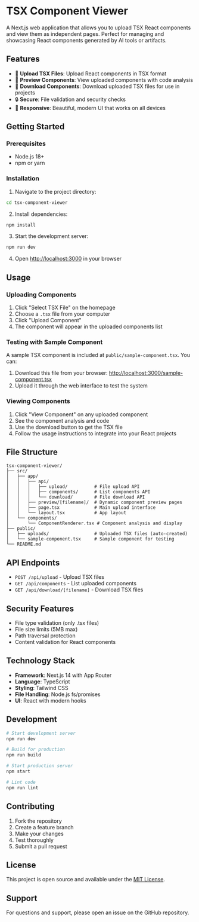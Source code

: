 # TSX Component Viewer

A Next.js web application that allows you to upload TSX React components and view them as independent pages. Perfect for managing and showcasing React components generated by AI tools or artifacts.

## Features

- 📁 **Upload TSX Files**: Upload React components in TSX format
- 👀 **Preview Components**: View uploaded components with code analysis
- 💾 **Download Components**: Download uploaded TSX files for use in projects
- 🔒 **Secure**: File validation and security checks
- 📱 **Responsive**: Beautiful, modern UI that works on all devices

## Getting Started

### Prerequisites

- Node.js 18+ 
- npm or yarn

### Installation

1. Navigate to the project directory:
```bash
cd tsx-component-viewer
```

2. Install dependencies:
```bash
npm install
```

3. Start the development server:
```bash
npm run dev
```

4. Open [http://localhost:3000](http://localhost:3000) in your browser

## Usage

### Uploading Components

1. Click "Select TSX File" on the homepage
2. Choose a `.tsx` file from your computer
3. Click "Upload Component"
4. The component will appear in the uploaded components list

### Testing with Sample Component

A sample TSX component is included at `public/sample-component.tsx`. You can:
1. Download this file from your browser: [http://localhost:3000/sample-component.tsx](http://localhost:3000/sample-component.tsx)
2. Upload it through the web interface to test the system

### Viewing Components

1. Click "View Component" on any uploaded component
2. See the component analysis and code
3. Use the download button to get the TSX file
4. Follow the usage instructions to integrate into your React projects

## File Structure

```
tsx-component-viewer/
├── src/
│   ├── app/
│   │   ├── api/
│   │   │   ├── upload/          # File upload API
│   │   │   ├── components/      # List components API
│   │   │   └── download/        # File download API
│   │   ├── preview/[filename]/  # Dynamic component preview pages
│   │   ├── page.tsx             # Main upload interface
│   │   └── layout.tsx           # App layout
│   └── components/
│       └── ComponentRenderer.tsx # Component analysis and display
├── public/
│   ├── uploads/                 # Uploaded TSX files (auto-created)
│   └── sample-component.tsx     # Sample component for testing
└── README.md
```

## API Endpoints

- `POST /api/upload` - Upload TSX files
- `GET /api/components` - List uploaded components
- `GET /api/download/[filename]` - Download TSX files

## Security Features

- File type validation (only .tsx files)
- File size limits (5MB max)
- Path traversal protection
- Content validation for React components

## Technology Stack

- **Framework**: Next.js 14 with App Router
- **Language**: TypeScript
- **Styling**: Tailwind CSS
- **File Handling**: Node.js fs/promises
- **UI**: React with modern hooks

## Development

```bash
# Start development server
npm run dev

# Build for production
npm run build

# Start production server
npm start

# Lint code
npm run lint
```

## Contributing

1. Fork the repository
2. Create a feature branch
3. Make your changes
4. Test thoroughly
5. Submit a pull request

## License

This project is open source and available under the [MIT License](LICENSE).

## Support

For questions and support, please open an issue on the GitHub repository.
